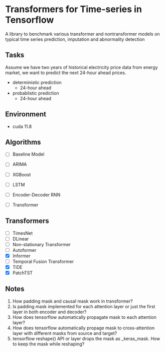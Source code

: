 # Transformers for Time-series in Tensorflow
A library to benchmark various transformer and nontransformer models on typical time series prediction, imputation and abnormality detection

## Tasks
Assume we have two years of historical electricity price data from energy market, we want to predict the next 24-hour ahead prices.
- deterministic prediction
  - 24-hour ahead
- probablistic prediction
  - 24-hour ahead

## Environment
- cuda 11.8


## Algorithms
- [ ] Baseline Model
- [ ] ARIMA
- [ ] XGBoost
- [ ] LSTM
- [ ] Encoder-Decoder RNN
- [ ] Transformer


## Transformers
- [ ] TimesNet
- [ ] DLinear
- [ ] Non-stationary Transformer
- [ ] Autoformer
- [x] Informer
- [ ] Temporal Fusion Transformer
- [x] TiDE
- [x] PatchTST

## Notes
1. How padding mask and causal mask work in transformer?
2. Is padding mask implemented for each attention layer or just the first layer in both encoder and decoder?
3. How does tensorflow automatically propagate mask to each attention layer?
4. How does tensorflow automatically propage mask to cross-attention layer with different masks from source and target?
5. tensorflow reshape() API or layer drops the mask as _keras_mask. How to keep the mask while reshaping?
